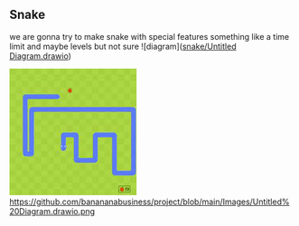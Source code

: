 ## Snake
we are gonna try to make snake with special features something like a time limit and maybe levels but not sure
![diagram]([snake/Untitled Diagram.drawio](https://github.com/banananabusiness/project/blob/89714a4ad2c5b8aed0ee5f1ee4a247ebaa4bb656/snake/Untitled%20Diagram.drawio))

![snake](https://github.com/banananabusiness/project/blob/main/Images/Snake.png)
https://github.com/banananabusiness/project/blob/main/Images/Untitled%20Diagram.drawio.png
